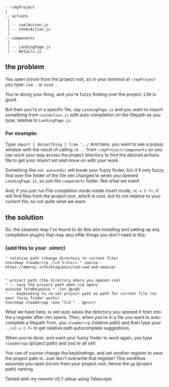 ```
- ~/myProject
|
-- actions
 |
 | -- coolAction.js
 | -- otherAction.js
 |
-- components
 |
 | -- LandingPage.js
 | -- Details.js
```

## the problem

You open (n)vim from the project root, so in your terminal at `~/myProject` you type: `vim .` or `nvim .`

You're doing your thing, and you're fuzzy finding over the project. Life is good.

But then you're in a specific file, say `LandingPage.js` and you want to import something from `coolAction.js` with auto-completion on the filepath as you type, relative to `LandingPage.js`.

### For example:
Type `import { doCoolThing } from "../`
And here, you want to see a popup window with the result of calling `cd ..` from `~/myProject/components` so you can work your way across the project directory to find the desired actions file to get your import set and move on with your work.

Something like `set autochdir` will break your fuzzy finder, b/c it'll only fuzzy find over the folder of the file vim changed to when you opened `LandingPage.js`, so just the `components` folder. Not what we want!

And, if you just run File completion mode inside Insert mode, `<C-x C-f>`, it will find files from the project root, which is cool, but its not relative to your current file, so not quite what we want.

## the solution
So, the cleanest way I've found to do this w/o installing and setting up any completion plugins that may also offer things you don't need is this:

### (add this to your .vimrc)
```
" relative path (change directory to current file)
nnoremap <leader>rp :lcd %:h<cr> " source-- https://dmerej.info/blog/post/vim-cwd-and-neovim/


" project path (the directory where you opened vim)
" -- save the project path when vim opens
autocmd TermResponse * :let @p=@%
" -- keybinding to re-set project path as path for current file (so your fuzzy finder works)
nnoremap <leader>pp :exe "lcd " . @p<cr>
```

What we have here, is vim auto saves the directory you opened it from into the `p` register after vim opens.
Then, when you're in a file you want to auto-complete a filepath from, you `<leader>rp` (relative path)
and then type your `../<C-x C-f>` to get relative path autocomplete suggestions.

When you're done, and want your fuzzy finder to work again, you type `<leader>pp` (project path) and you're all set!

You can of course change the keybindings, and set another register to save the project path in. Just don't overwrite that register! This workflow assumes you open (n)vim from your project root, hence the `pp` (project path) naming.

Tested with my neovim v0.7 setup using Telescope.
